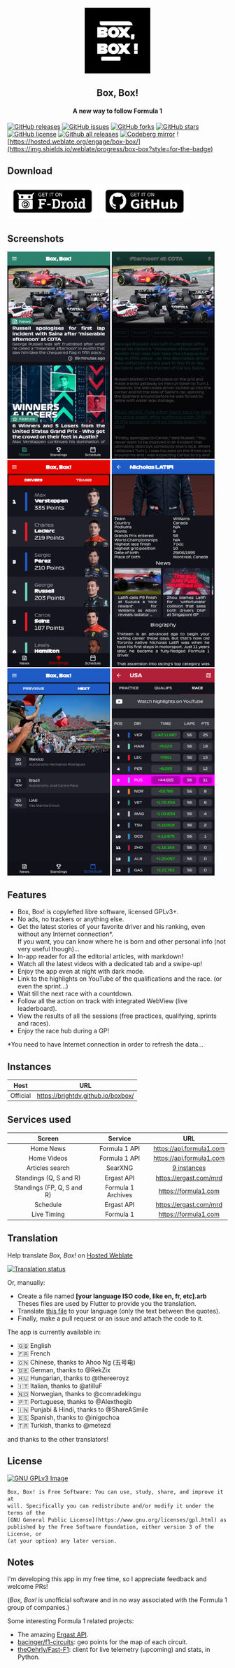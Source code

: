 <p align="center"><img src="assets/images/icon.png" width="150"></a></p> 
<h2 align="center"><b>Box, Box!</b></h2>
<h4 align="center">A new way to follow Formula 1</h4>

[![GitHub releases](https://img.shields.io/github/release/BrightDV/BoxBox?style=for-the-badge)](https://github.com/BrightDV/BoxBox/releases/latest)
[![GitHub issues](https://img.shields.io/github/issues/BrightDV/BoxBox?style=for-the-badge)](https://github.com/BrightDV/BoxBox/issues)
[![GitHub forks](https://img.shields.io/github/forks/BrightDV/BoxBox?style=for-the-badge)](https://github.com/BrightDV/BoxBox/network)
[![GitHub stars](https://img.shields.io/github/stars/BrightDV/BoxBox?style=for-the-badge)](https://github.com/BrightDV/BoxBox/stargazers)
[![GitHub license](https://img.shields.io/github/license/BrightDV/BoxBox?style=for-the-badge)](https://github.com/BrightDV/BoxBox/blob/main/LICENSE)
[![Github all releases](https://img.shields.io/github/downloads/BrightDV/BoxBox/total.svg?style=for-the-badge)](https://github.com/BrightDV/BoxBox/releases)
[![Codeberg mirror](https://img.shields.io/badge/Mirror-Codeberg-blue?style=for-the-badge)](https://codeberg.org/BrightDV/BoxBox)
![https://hosted.weblate.org/engage/box-box/](https://img.shields.io/weblate/progress/box-box?style=for-the-badge)


## Download

[<img src="get-it-on-fdroid.png"
     alt="Get it on F-Droid"
     height="80">](https://f-droid.org/packages/org.brightdv.boxbox/)
[<img src="get-it-on-github.png"
     alt="Download from GitHub"
     height="80">](https://github.com/BrightDV/BoxBox/releases/latest)

## Screenshots

[<img src="fastlane/metadata/android/en-US/images/phoneScreenshots/0.png" width="235">](fastlane/metadata/android/en-US/images/phoneScreenshots/0.png)
[<img src="fastlane/metadata/android/en-US/images/phoneScreenshots/1.png" width="235">](fastlane/metadata/android/en-US/images/phoneScreenshots/1.png)
[<img src="fastlane/metadata/android/en-US/images/phoneScreenshots/2.png" width="235">](fastlane/metadata/android/en-US/images/phoneScreenshots/2.png)
[<img src="fastlane/metadata/android/en-US/images/phoneScreenshots/3.png" width="235">](fastlane/metadata/android/en-US/images/phoneScreenshots/3.png)
[<img src="fastlane/metadata/android/en-US/images/phoneScreenshots/4.png" width="235">](fastlane/metadata/android/en-US/images/phoneScreenshots/4.png)
[<img src="fastlane/metadata/android/en-US/images/phoneScreenshots/5.png" width="235">](fastlane/metadata/android/en-US/images/phoneScreenshots/5.png)

## Features

- Box, Box! is copylefted libre software, licensed GPLv3+.
- No ads, no trackers or anything else.
- Get the latest stories of your favorite driver and his ranking, even without any Internet connection*. \
If you want, you can know where he is born and other personal info (not very useful though)…
- In-app reader for all the editorial articles, with markdown!
- Watch all the latest videos with a dedicated tab and a swipe-up!
- Enjoy the app even at night with dark mode.
- Link to the highlights on YouTube of the qualifications and the race. (or even the sprint…)
- Wait till the next race with a countdown.
- Follow all the action on track with integrated WebView (live leaderboard).
- View the results of all the sessions (free practices, qualifying, sprints and races).
- Enjoy the race hub during a GP!

*You need to have Internet connection in order to refresh the data…

## Instances
| Host    | URL |
| -------- | ------- |
| Official  | https://brightdv.github.io/boxbox/ |

## Services used
| Screen  | Service          | URL |
| :---------------: |:---------------:| :---------------:|
| Home News  | Formula 1 API |  https://api.formula1.com |
| Home Videos  | Formula 1 API |  https://api.formula1.com |
| Articles search  | SearXNG |  [9 instances](lib/api/searx.dart#L26) |
| Standings (Q, S and R)  | Ergast API |  https://ergast.com/mrd |
| Standings (FP, Q, S and R)  | Formula 1 Archives |  https://formula1.com |
| Schedule  |  Ergast API |  https://ergast.com/mrd |
| Live Timing |  Formula 1 |  https://formula1.com |

## Translation

Help translate _Box, Box!_ on [Hosted Weblate](https://hosted.weblate.org/projects/box-box/)

<a href="https://hosted.weblate.org/engage/box-box/">
<img src="https://hosted.weblate.org/widgets/box-box/-/translations/multi-auto.svg" alt="Translation status" />
</a>

Or, manually:
- Create a file named **[your language ISO code, like en, fr, etc].arb**
Theses files are used by Flutter to provide you the translation.
- Translate [this file](lib/l10n/app_en.arb) to your language (only the text between the quotes).
- Finally, make a pull request or an issue and attach the code to it.

The app is currently available in:
- 🇬🇧 English
- 🇫🇷 French
- 🇨🇳 Chinese, thanks to Ahoo Ng (五号电)
- 🇩🇪 German, thanks to @RekZix
- 🇭🇺 Hungarian, thanks to @thereeroyz
- 🇮🇹 Italian, thanks to @atilluF
- 🇳🇴 Norwegian, thanks to @comradekingu
- 🇵🇹 Portuguese, thanks to @Alexthegib
- 🇮🇳 Punjabi & Hindi, thanks to @ShareASmile
- 🇪🇸 Spanish, thanks to @inigochoa
- 🇹🇷 Turkish, thanks to @metezd

and thanks to the other translators!

## License
[![GNU GPLv3 Image](https://www.gnu.org/graphics/gplv3-127x51.png)](https://www.gnu.org/licenses/gpl-3.0.en.html)  

```
Box, Box! is Free Software: You can use, study, share, and improve it at
will. Specifically you can redistribute and/or modify it under the terms of the
[GNU General Public License](https://www.gnu.org/licenses/gpl.html) as
published by the Free Software Foundation, either version 3 of the License, or
(at your option) any later version.
```

## Notes
I'm developing this app in my free time, so I appreciate feedback and welcome PRs!

(_Box, Box!_ is unofficial software and in no way associated with the Formula 1 group of companies.)

Some interesting Formula 1 related projects:
- The amazing [Ergast API](https://ergast.com/mrd).
- [bacinger/f1-circuits](https://github.com/bacinger/f1-circuits): geo points for the map of each circuit.
- [theOehrly/Fast-F1](https://github.com/theOehrly/Fast-F1): client for live telemetry (upcoming) and stats, in Python.
